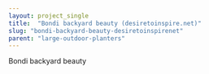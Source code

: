 ```yaml
---
layout: project_single
title:  "Bondi backyard beauty (desiretoinspire.net)"
slug: "bondi-backyard-beauty-desiretoinspirenet"
parent: "large-outdoor-planters"
---
```

Bondi backyard beauty